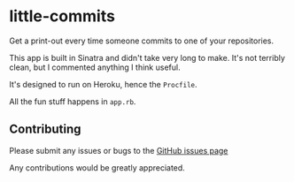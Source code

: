 little-commits
==============

Get a print-out every time someone commits to one of your repositories.

This app is built in Sinatra and didn't take very long to make. It's not terribly clean, but I commented anything I think useful.

It's designed to run on Heroku, hence the `Procfile`.

All the fun stuff happens in `app.rb`.

Contributing
------------

Please submit any issues or bugs to the [GitHub issues page](https://github.com/alfo/little-commits/issues)

Any contributions would be greatly appreciated.